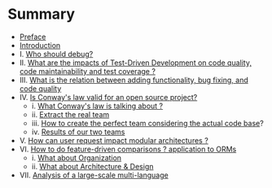 # Summary

* [Preface](README.md)
* [Introduction](Introduction.md)
* I. [Who should debug?](who-should-debug.md) 
* II. [What are the impacts of Test-Driven Development on code quality, code maintainability and test coverage ?](https://www.gitbook.com/book/mireillebf/uca-students-on-software-maintenance/edit#) 
* III. [What is the relation between adding functionality, bug fixing, and code quality](https://www.gitbook.com/book/mireillebf/uca-students-on-software-maintenance/edit#)
* IV. [Is Conway's law valid for an open source project?](what-is-the-impact-of-the-structure-teams-organisation-on-the-code-and-vice-versa-.md)    
  * i. [What Conway's law is talking about ?](verify-the-suitability-between-the-ideal-teams-and-those-extracted-from-the-project-documentation.md)     
  * ii. [Extract the real team](final-version-what-about-the-team-structure.md)     
  * iii. [How to create the perfect team considering the actual code base](o.md)?     
  * iv. [Results of our two teams](a.md)
* V. [How can user request impact modular architectures ?](https://www.gitbook.com/book/mireillebf/uca-students-on-software-maintenance/edit#)
* VI. [How to do feature-driven comparisons ? application to ORMs](how-modern-orms-are-developed-nowadays-in-term-of-organization-architecture-and-design-.md) 
  * i. [What about Organization](what-about-organization.md)  
  * ii. [What about Architecture & Design](what-about-architecture--design.md)
* VII. [Analysis of a large-scale multi-language](https://www.gitbook.com/book/mireillebf/uca-students-on-software-maintenance/edit#)



